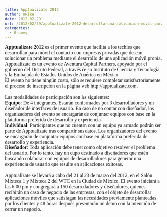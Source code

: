 ```yaml
---
title: Apptualizate 2012
author: nRike
date: 2012-02-29
url: /2012/02/29/apptualizate-2012-desarrolla-una-aplicacion-movil-para-un-cliente-y-gana-su-negocio-en-48-horas/
categories:
  - Groovy
---
```

<p class="c1" style="direction: ltr; font-family: Arial; font-size: 14px; margin: 0px;">
  <span class="c0" style="font-size: 12pt; font-family: Tahoma; font-weight: bold;">Apptualízate</span><span class="c3" style="font-size: 12pt; font-family: Tahoma;"> </span><span class="c0" style="font-size: 12pt; font-family: Tahoma; font-weight: bold;">2012</span><span class="c3" style="font-size: 12pt; font-family: Tahoma;"> es el primer evento que facilita a los techies que desarrollan para móvil el contacto con empresas privadas que desean solucionar un problema mediante el desarrollo de una aplicación móvil propia.</span>
</p>

<p class="c1" style="direction: ltr; font-family: Arial; font-size: 14px; margin: 0px;">
  <span class="c3" style="font-size: 12pt; font-family: Tahoma;">Apptualízate es un evento de Aventura Capital Partners, apoyado por el gobierno del Distrito Federal, a través de su Instituto de Ciencia y Tecnología y la Embajada de Estados Unidos de América en México.</span>
</p>

<p class="c1" style="direction: ltr; font-family: Arial; font-size: 14px; margin: 0px;">
  <span class="c3" style="font-size: 12pt; font-family: Tahoma;">El evento no tiene ningún costo, sólo se requiere completar satisfactoriamente el proceso de inscripción en la página web </span><span class="c3 c6" style="color: #1155cc; text-decoration: underline; font-size: 12pt; font-family: Tahoma;"><a class="c4" style="text-decoration: inherit;" href="http://apptualizate.com/">http://apptualizate.com</a></span><span class="c3" style="font-size: 12pt; font-family: Tahoma;">.</span>
</p>

<p class="c1" style="direction: ltr; font-family: Arial; font-size: 14px; margin: 0px;">
  <span class="c3" style="font-size: 12pt; font-family: Tahoma;"> </span>
</p>

<p class="c1" style="direction: ltr; font-family: Arial; font-size: 14px; margin: 0px;">
  <span class="c3" style="font-size: 12pt; font-family: Tahoma;">Las modalidades de participación son las siguientes:</span>
</p>

<p class="c1" style="direction: ltr; font-family: Arial; font-size: 14px; margin: 0px;">
  <span class="c0" style="font-size: 12pt; font-family: Tahoma; font-weight: bold;">Equipo</span><span class="c3" style="font-size: 12pt; font-family: Tahoma;">: De 4 integrantes. Estarán conformados por 3 desarrolladores y un diseñador de interfaces de usuario. En caso de no contar con diseñador, los organizadores del evento se encargarán de conjuntar equipos con base en la plataforma preferida de desarrollo y experiencia.</span>
</p>

<p class="c1" style="direction: ltr; font-family: Arial; font-size: 14px; margin: 0px;">
  <span class="c0" style="font-size: 12pt; font-family: Tahoma; font-weight: bold;">Individual</span><span class="c3" style="font-size: 12pt; font-family: Tahoma;">: Participantes que no cuenten con un equipo ya armado podrán ser parte de Apptualízate tras compartir sus datos. Los organizadores del evento se encargarán de conjuntar equipos con base en plataforma preferida de desarrollo y experiencia.</span>
</p>

<p class="c1" style="direction: ltr; font-family: Arial; font-size: 14px; margin: 0px;">
  <span class="c0" style="font-size: 12pt; font-family: Tahoma; font-weight: bold;">Diseñador</span><span class="c3" style="font-size: 12pt; font-family: Tahoma;">: Toda aplicación debe tener como objetivo resolver el problema del usuario. Por lo tanto, hay un cupo destinado a diseñadores que estén buscando colaborar con equipos de desarrolladores para generar una experiencia de usuario que resulte en aplicaciones exitosas.</span>
</p>

<p class="c1" style="direction: ltr; font-family: Arial; font-size: 14px; margin: 0px;">
  <span class="c3" style="font-size: 12pt; font-family: Tahoma;"> </span>
</p>

<p class="c1" style="direction: ltr; font-family: Arial; font-size: 14px; margin: 0px;">
  <span class="c3" style="font-size: 12pt; font-family: Tahoma;">Apptualízate se llevará a cabo del 21 al 23 de marzo del 2012, en el Salón Mixteca 1 y Mixteca 2 del WTC en la Ciudad de México. El evento iniciará a las 6:00 pm y congregará a 150 desarrolladores y diseñadores, quienes recibirán un caso de negocio de las empresas, con el objeto de desarrollar aplicaciones móviles que satisfagan las necesidades previamente planteadas por los clientes y 48 horas después presentarán un demo con la intención de cerrar un negocio.</span>
</p>